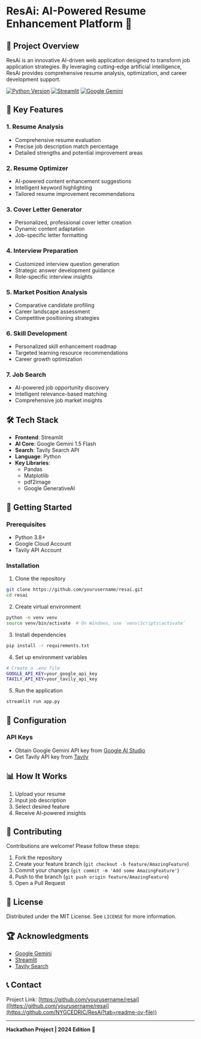 # ResAi: AI-Powered Resume Enhancement Platform 🚀

## 📝 Project Overview

ResAi is an innovative AI-driven web application designed to transform job application strategies. By leveraging cutting-edge artificial intelligence, ResAi provides comprehensive resume analysis, optimization, and career development support.

[![Python Version](https://img.shields.io/badge/Python-3.8+-blue.svg)](https://www.python.org/downloads/)
[![Streamlit](https://img.shields.io/badge/Built%20with-Streamlit-red)](https://streamlit.io/)
[![Google Gemini](https://img.shields.io/badge/AI-Google%20Gemini-green)](https://ai.google.dev/)

## 🌟 Key Features

### 1. Resume Analysis
- Comprehensive resume evaluation
- Precise job description match percentage
- Detailed strengths and potential improvement areas

### 2. Resume Optimizer
- AI-powered content enhancement suggestions
- Intelligent keyword highlighting
- Tailored resume improvement recommendations

### 3. Cover Letter Generator
- Personalized, professional cover letter creation
- Dynamic content adaptation
- Job-specific letter formatting

### 4. Interview Preparation
- Customized interview question generation
- Strategic answer development guidance
- Role-specific interview insights

### 5. Market Position Analysis
- Comparative candidate profiling
- Career landscape assessment
- Competitive positioning strategies

### 6. Skill Development
- Personalized skill enhancement roadmap
- Targeted learning resource recommendations
- Career growth optimization

### 7. Job Search
- AI-powered job opportunity discovery
- Intelligent relevance-based matching
- Comprehensive job market insights

## 🛠 Tech Stack

- **Frontend**: Streamlit
- **AI Core**: Google Gemini 1.5 Flash
- **Search**: Tavily Search API
- **Language**: Python
- **Key Libraries**: 
  - Pandas
  - Matplotlib
  - pdf2image
  - Google GenerativeAI

## 🚀 Getting Started

### Prerequisites
- Python 3.8+
- Google Cloud Account
- Tavily API Account

### Installation

1. Clone the repository
```bash
git clone https://github.com/yourusername/resai.git
cd resai
```

2. Create virtual environment
```bash
python -m venv venv
source venv/bin/activate  # On Windows, use `venv\Scripts\activate`
```

3. Install dependencies
```bash
pip install -r requirements.txt
```

4. Set up environment variables
```bash
# Create a .env file
GOOGLE_API_KEY=your_google_api_key
TAVILY_API_KEY=your_tavily_api_key
```

5. Run the application
```bash
streamlit run app.py
```

## 🔧 Configuration

### API Keys
- Obtain Google Gemini API key from [Google AI Studio](https://makersuite.google.com/app/apikey)
- Get Tavily API key from [Tavily](https://tavily.com/)

## 📊 How It Works

1. Upload your resume
2. Input job description
3. Select desired feature
4. Receive AI-powered insights

## 🤝 Contributing

Contributions are welcome! Please follow these steps:

1. Fork the repository
2. Create your feature branch (`git checkout -b feature/AmazingFeature`)
3. Commit your changes (`git commit -m 'Add some AmazingFeature'`)
4. Push to the branch (`git push origin feature/AmazingFeature`)
5. Open a Pull Request

## 📄 License

Distributed under the MIT License. See `LICENSE` for more information.

## 🏆 Acknowledgments

- [Google Gemini](https://ai.google.dev/)
- [Streamlit](https://streamlit.io/)
- [Tavily Search](https://tavily.com/)

## 📞 Contact

Project Link: [https://github.com/yourusername/resai]([https://github.com/yourusername/resai](https://github.com/NYGCEDRIC/ResAi?tab=readme-ov-file))

---

**Hackathon Project | 2024 Edition** 🌈
